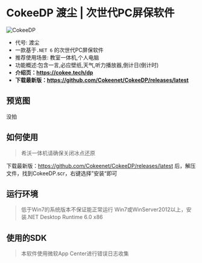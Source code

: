 # CokeeDP 渡尘 | 次世代PC屏保软件
![CokeeDP](https://socialify.git.ci/Cokeenet/CokeeDP/image?description=1&descriptionEditable=%E6%AC%A1%E4%B8%96%E4%BB%A3PC%E5%B1%8F%E4%BF%9D%E8%BD%AF%E4%BB%B6&font=Jost&issues=1&logo=https%3A%2F%2Fgithub.com%2Fcokeenet%2FCokeeDP%2Fraw%2Fmaster%2FAppIcon.jpg&name=1&owner=1&pattern=Circuit%20Board&stargazers=1&theme=Light)
- 代号: 渡尘
- 一款基于`.NET 6` 的次世代PC屏保软件
- 推荐使用场景: 教室一体机,个人电脑
- 功能概述:包含一言,必应壁纸,天气,听力播放器,倒计日(倒计时)
- **介绍页：<https://cokee.tech/dp>**
- **下载最新版：<https://github.com/Cokeenet/CokeeDP/releases/latest>**

## 预览图
没拍
## 如何使用

> 希沃一体机请确保关闭冰点还原

下载最新版：<https://github.com/Cokeenet/CokeeDP/releases/latest> 后，解压文件，找到CokeeDP.scr，右键选择”安装“即可

## 运行环境
  
> 低于Win7的系统版本不保证能正常运行
Win7或WinServer2012以上，安装.NET Desktop Runtime 6.0 x86

## 使用的SDK
  
>本软件使用微软App Center进行错误日志收集

